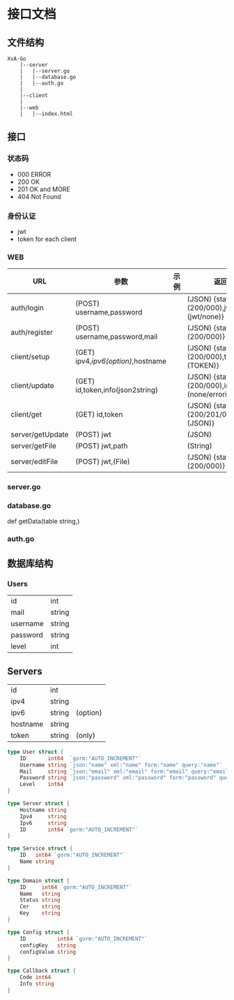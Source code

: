 # 接口文档

## 文件结构

```
XvA-Go
    |--server
    |   |--server.go
    |   |--database.go
    |   |--auth.go
    |
    |--client
    |
    |--web
    |   |--index.html
```

## 接口

### 状态码

- 000 ERROR
- 200 OK
- 201 OK and MORE
- 404 Not Found

### 身份认证

- jwt
- token for each client

### WEB

| URL | 参数 | 示例 | 返回 |
| --- | --- | --- | --- |
| auth/login |(POST) username,password||(JSON) {status:(200/000),jwt:(jwt/none)}|
| auth/register | (POST) username,password,mail| |(JSON) {status:(200/000)}|
| client/setup | (GET) ipv4,*ipv6(option)*,hostname| |(JSON) {status:(200/000),token:(TOKEN)}|
| client/update | (GET) id,token,info(json2string) ||(JSON) {status:(200/000),info:(none/errorinfo)}|
| client/get | (GET) id,token | |(JSON) {status:(200/201/000),info:(JSON)}|
| server/getUpdate | (POST) jwt | | (JSON) |
| server/getFile | (POST) jwt,path | | (String) |
| server/editFile | (POST) jwt,(File) | |(JSON) {status:(200/000)} |


### server.go

### database.go

def getData(table string,)

### auth.go

## 数据库结构

### Users

| | |
| --- | --- |
| id | int |
| mail | string |
| username | string |
| password | string |
| level | int |

## Servers

| | | |
| --- | --- | --- |
| id | int | |
| ipv4 | string | |
| ipv6 | string | (option) |
| hostname | string | |
| token | string | (only) |

```go
type User struct {
	ID       int64  `gorm:"AUTO_INCREMENT"`
	Username string `json:"name" xml:"name" form:"name" query:"name"`
	Mail     string `json:"email" xml:"email" form:"email" query:"email"`
	Password string `json:"password" xml:"password" form:"password" query:"password"`
	Level    int64
}

type Server struct {
	Hostname string
	Ipv4     string
	Ipv6     string
	ID       int64 `gorm:"AUTO_INCREMENT"`
}

type Service struct {
	ID   int64 `gorm:"AUTO_INCREMENT"`
	Name string
}

type Domain struct {
	ID     int64 `gorm:"AUTO_INCREMENT"`
	Name   string
	Status string
	Cer    string
	Key    string
}

type Config struct {
	ID          int64 `gorm:"AUTO_INCREMENT"`
	configKey   string
	configValue string
}

type Callback struct {
	Code int64
	Info string
}
```